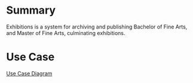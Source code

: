 # Summary

Exhibitions is a system for archiving and publishing Bachelor of Fine Arts, and Master of Fine Arts, culminating exhibitions.

# Use Case

[Use Case Diagram](https://lucid.app/documents/view/acb266b4-feca-4ad0-8783-ed5de9d81044)

